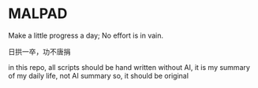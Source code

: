 # MALPAD
Make a little progress a day;
No effort is in vain. 

日拱一卒，功不唐捐


in this repo, all scripts should be hand written without AI,
it is my summary of my daily life, not AI summary
so, it should be original
